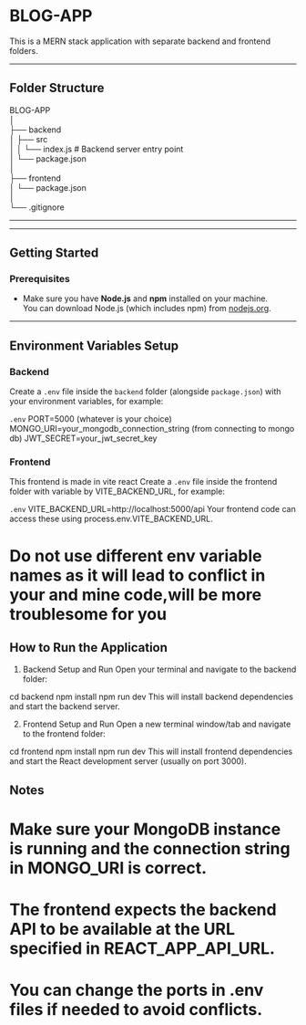 # BLOG-APP

This is a MERN stack application with separate backend and frontend folders.

---

## Folder Structure

BLOG-APP  
│  
├── backend  
│ ├── src  
│ │ └── index.js  # Backend server entry point  
│ └── package.json  
│  
├── frontend  
│ └── package.json  
│  
└── .gitignore

---


---

## Getting Started

### Prerequisites

- Make sure you have **Node.js** and **npm** installed on your machine.  
  You can download Node.js (which includes npm) from [nodejs.org](https://nodejs.org/).

---

## Environment Variables Setup

### Backend

Create a `.env` file inside the `backend` folder (alongside `package.json`) with your environment variables, for example:

`.env`
PORT=5000 (whatever is your choice)
MONGO_URI=your_mongodb_connection_string (from connecting to mongo db)
JWT_SECRET=your_jwt_secret_key


### Frontend

This frontend is made in vite react
Create a `.env` file inside the frontend folder with variable by VITE_BACKEND_URL, for example:

`.env`
VITE_BACKEND_URL=http://localhost:5000/api
Your frontend code can access these using process.env.VITE_BACKEND_URL.

# Do not use different env variable names as it will lead to conflict in your and mine code,will be more troublesome for you

## How to Run the Application

1. Backend Setup and Run
Open your terminal and navigate to the backend folder:

cd backend
npm install
npm run dev
This will install backend dependencies and start the backend server.

2. Frontend Setup and Run
Open a new terminal window/tab and navigate to the frontend folder:

cd frontend
npm install
npm run dev
This will install frontend dependencies and start the React development server (usually on port 3000).

## Notes
# Make sure your MongoDB instance is running and the connection string in MONGO_URI is correct.
# The frontend expects the backend API to be available at the URL specified in REACT_APP_API_URL.
# You can change the ports in .env files if needed to avoid conflicts.



